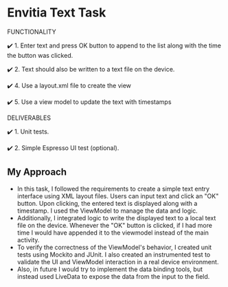# Envitia Text Task

FUNCTIONALITY

:heavy_check_mark: 1. Enter text and press OK button to append to the list along with the time the button was clicked.

:heavy_check_mark: 2. Text should also be written to a text file on the device.

:heavy_check_mark: 4. Use a layout.xml file to create the view

:heavy_check_mark: 5. Use a view model to update the text with timestamps


DELIVERABLES

:heavy_check_mark: 1. Unit tests.

:heavy_check_mark: 2. Simple Espresso UI test (optional).

## My Approach
- In this task, I followed the requirements to create a simple text entry interface using XML layout files. Users can input text and click an "OK" button. Upon clicking, the entered text is displayed along with a timestamp. I used the ViewModel to manage the data and logic.
-  Additionally, I integrated logic to write the displayed text to a local text file on the device. Whenever the "OK" button is clicked, if I had more time I would have appended it to the viewmodel instead of the main activity.
- To verify the correctness of the ViewModel's behavior, I created unit tests using Mockito and JUnit. I also created an instrumented test to validate the UI and ViewModel interaction in a real device environment.
- Also, in future I would try to implement the data binding tools, but instead used LiveData to expose the data from the input to the field.
